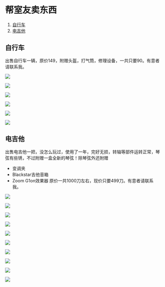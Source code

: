 # 帮室友卖东西

1. [自行车](#自行车)
1. [电吉他](#电吉他)

## 自行车

出售自行车一辆，原价149，附赠头盔，打气筒，修理设备，一共只要90。有意者请联系我。

![](/image/bike1.jpg)

![](/image/bike2.jpg)

![](/image/bike3.jpg)

![](/image/bike4.jpg)

![](/image/bike5.jpg)

![](/image/bike6.jpg)

## 电吉他

出售电吉他一把，没怎么玩过，使用了一年，完好无损，转轴等部件运转正常，琴弦有些锈，不过附赠一盒全新的琴弦！除琴弦外还附赠
- 变调夹
- Blackstar吉他音箱
- Zoom G1on效果器
原价一共1000刀左右，现价只要499刀。有意者请联系我。

![](/image/guitar2-1.jpg)

![](/image/guitar2-2.jpg)

![](/image/guitar2-3.jpg)

![](/image/guitar2-4.jpg)

![](/image/guitar2-5.jpg)

![](/image/guitar2-6.jpg)

![](/image/guitar2-7.jpg)

![](/image/guitar2-8.jpg)

![](/image/guitar2-9.jpg)

![](/image/guitar2-10.jpg)
